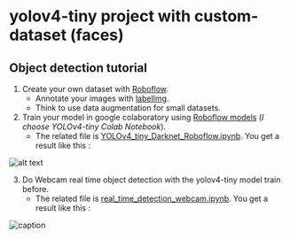 # yolov4-tiny project with custom-dataset (faces)

## **Object detection tutorial**

1. Create your own dataset with [Roboflow](https://roboflow.com/).
   - Annotate your images with [labelImg](https://github.com/mathieu34/yolov4_custom-dataset_webcam/tree/master/labelImg).
   - Think to use data augmentation for small datasets.
2. Train your model in google colaboratory using [Roboflow models](https://models.roboflow.com/) (*I choose YOLOv4-tiny Colab Notebook*).  
   - The related file is [YOLOv4_tiny_Darknet_Roboflow.ipynb](https://github.com/mathieu34/yolov4_custom-dataset_webcam/blob/master/YOLOv4_tiny_Darknet_Roboflow.ipynb). You get a result like this :  

![alt text](https://github.com/mathieu34/yolov4_custom-dataset_webcam/blob/master/predictions.png?raw=true)

3. Do Webcam real time object detection with the yolov4-tiny model train before. 
   - The related file is [real_time_detection_webcam.ipynb](https://github.com/mathieu34/yolov4_custom-dataset_webcam/blob/master/real_time_detection_webcam.ipynb). You get a result like this :  
   
![caption](https://github.com/mathieu34/yolov4_custom-dataset_webcam/blob/master/myface.gif)

